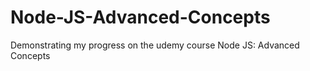 # Node-JS-Advanced-Concepts
Demonstrating my progress on the udemy course  Node JS: Advanced Concepts
